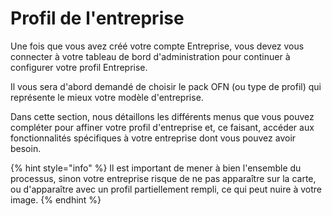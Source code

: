# Profil de l'entreprise

Une fois que vous avez créé votre compte Entreprise, vous devez vous connecter à votre tableau de bord d'administration pour continuer à configurer votre profil Entreprise. 

Il vous sera d'abord demandé de choisir le pack OFN \(ou type de profil\) qui représente le mieux votre modèle d'entreprise. 

Dans cette section, nous détaillons les différents menus que vous pouvez compléter pour affiner votre profil d'entreprise et, ce faisant, accéder aux fonctionnalités spécifiques à votre entreprise dont vous pouvez avoir besoin.

{% hint style="info" %}
Il est important de mener à bien l'ensemble du processus, sinon votre entreprise risque de ne pas apparaître sur la carte, ou d'apparaître avec un profil partiellement rempli, ce qui peut nuire à votre image.
{% endhint %}



